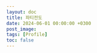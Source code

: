 ```yaml
---
layout: doc
title: 파티전도
date: 2024-06-01 00:00:00 +0300
post_image: 
tags: [Profile]
toc: false
---
```


